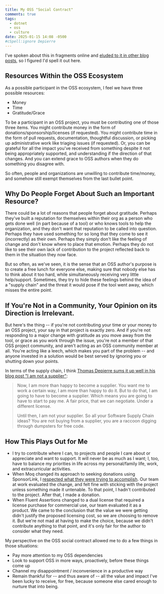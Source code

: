 ```yaml
---
title: My OSS "Social Contract"
comments: true
tags:
  - dotnet
  - oss
  - culture
date: 2025-01-15 14:08 -0500
#cSpell:ignore Depierre
---
```

I've spoken about this in fragments online and [eluded to it in other blog posts](https://seankilleen.com/2023/08/on-moq-and-our-part-in-the-oss-sustainability-social-contract/), so I figured I'd spell it out here.

## Resources Within the OSS Ecosystem

As a possible participant in the OSS ecosystem, I feel we have three possible resources:

* Money
* Time
* Gratitude/Grace

To be a participant in an OSS project, you must be contributing one of those three items. You might contribute money in the form of donations/sponsorship/licenses (if requested). You might contribute time in the form of pull requests, documentation, thoughtful discussion, or picking up administrative work like triaging issues (if requested). Or, you can be grateful for all the impact you've received from something despite it not being appropriately supported, and understanding if the direction of that changes. And you can extend grace to OSS authors when they do something you disagree with.

So often, people and organizations are unwilling to contribute time/money, and somehow still exempt themselves from the last bullet point.

## Why Do People Forget About Such an Important Resource?

There could be a lot of reasons that people forget about gratitude. Perhaps they've built a reputation for themselves within their org as a person who gets done well (in part because of a tool) or who knows tools to help the organization, and they don't want that reputation to be called into question. Perhaps they have used something for so long that they come to see it (incorrectly) as their own. Perhaps they simply don't like the feeling of change and don't know where to place that emotion. Perhaps they do not like to see their own lack of contribution to the project reflected back to them in the situation they now face.

But so often, as we've seen, it is the sense that an OSS author's purpose is to create a free lunch for everyone else, making sure that nobody else has to think about it too hard, while simultaneously receiving very little help/support. Sometimes, they try to hide these feelings behind the idea of a "supply chain" and the threat it would pose if the tool went away, which misses the entire point.

## If You're Not in a Community, Your Opinion on its Direction is Irrelevant.

But here's the thing -- if you're not contributing your time or your money to an OSS project, your say in that project is exactly zero. And if you're not responding to a major change with gratitude as you move away from the tool, or grace as you work through the issue, you're not a member of that OSS project community, and aren't acting as an OSS community member at all. You're acting like a leech, which makes you part of the problem -- and anyone invested in a solution would be best served by ignoring you or shutting down your points.

In terms of the supply chain, I think [Thomas Depierre sums it up well in his blog post "I am not a supplier"](https://www.softwaremaxims.com/blog/not-a-supplier):

> Now, I am more than happy to become a supplier. You want me to work a certain way, I am more than happy to do it. But to do that, I am going to have to become a supplier. Which means you are going to have to start to pay me. A fair price, that we can negotiate. Under a different license.
>
> Until then, I am not your supplier. So all your Software Supply Chain ideas? You are not buying from a supplier, you are a raccoon digging through dumpsters for free code.

## How This Plays Out for Me

* I try to contribute where I can, to projects and people I care about or appreciate and want to support. It will never be as much as I want; I, too, have to balance my priorities in life across my personal/family life, work, and extracurricular activities.
* When Moq changed its approach to seeking donations using SponsorLink, I [respected what they were trying to accomplish](https://seankilleen.com/2023/08/on-moq-and-our-part-in-the-oss-sustainability-social-contract/). Our team at work evaluated the change, and felt fine with sticking with the project unless something made it untenable. To that point, I hadn't contributed to the project. After that, I made a donation.
* When Fluent Assertions changed to a dual license that required a license purchase for commercial use, our team evaluated it as a product. We came to the conclusion that the value we were getting didn't justify the proposed licensing cost, so we are choosing to remove it. But we're not mad at having to make the choice, because we didn't contribute anything to that point, and it's only fair for the author to consider what they need.

My perspective on the OSS social contract allowed me to do a few things in those situations:

* Pay more attention to my OSS dependencies
* Look to support OSS in more ways, proactively, before these things come up
* Channel my disappointment / inconvenience in a productive way
* Remain thankful for -- and thus aware of -- all the value and impact I've been lucky to receive, for free, because someone else cared enough to nurture that into being.

